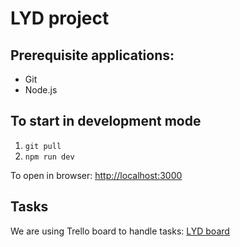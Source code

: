 # LYD project

## Prerequisite applications:
- Git
- Node.js

## To start in **development mode** 
1. `git pull`
2. `npm run dev`

To open in browser: [http://localhost:3000](http://localhost:3000)

## Tasks
We are using Trello board to handle tasks: [LYD board](https://trello.com/b/z6jeEnSk)
